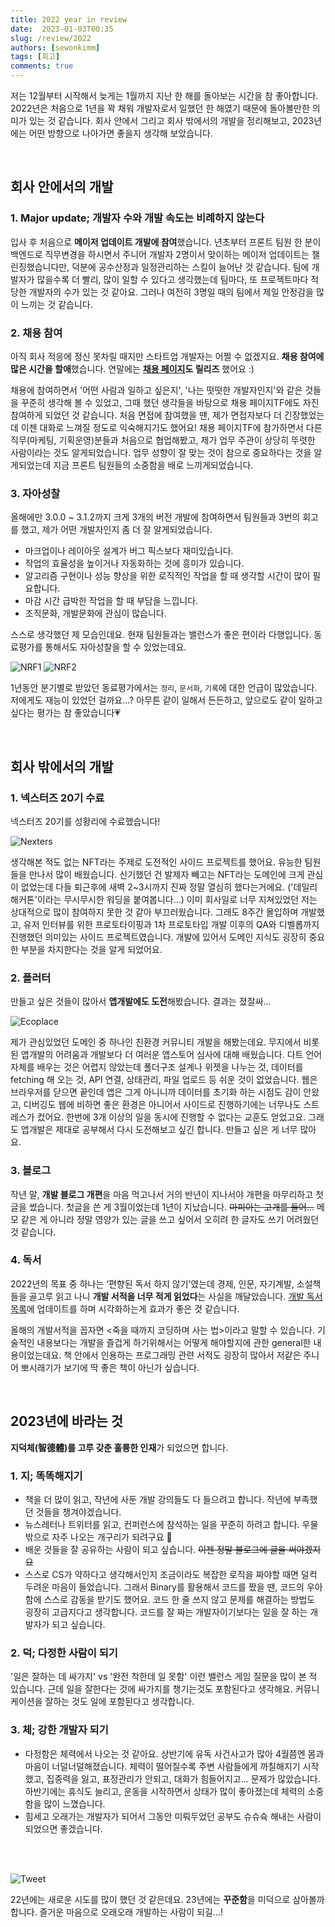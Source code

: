 ```yaml
---
title: 2022 year in review
date:  2023-01-03T00:35
slug: /review/2022
authors: [sewonkimm]
tags: [회고]
comments: true
---
```


저는 12월부터 시작해서 늦게는 1월까지 지난 한 해를 돌아보는 시간을 참 좋아합니다. 2022년은 처음으로 1년을 꽉 채워 개발자로서 일했던 한 해였기 때문에 돌아볼만한 의미가 있는 것 같습니다. 회사 안에서 그리고 회사 밖에서의 개발을 정리해보고, 2023년에는 어떤 방향으로 나아가면 좋을지 생각해 보았습니다.

<br />

<!--truncate-->

## 회사 안에서의 개발

### 1. Major update; 개발자 수와 개발 속도는 비례하지 않는다

입사 후 처음으로 **메이저 업데이트 개발에 참여**했습니다. 년초부터 프론트 팀원 한 분이 백엔드로 직무변경을 하시면서 주니어 개발자 2명이서 맞이하는 메이저 업데이트는 챌린징했습니다만, 덕분에 공수산정과 일정관리하는 스킬이 늘어난 것 같습니다. 팀에 개발자가 많을수록 더 빨리, 많이 일할 수 있다고 생각했는데 팀마다, 또 프로젝트마다 적당한 개발자의 수가 있는 것 같아요. 그러나 여전히 3명일 때의 팀에서 제일 안정감을 많이 느끼는 것 같습니다. 


### 2. 채용 참여

아직 회사 적응에 정신 못차릴 때지만 스타트업 개발자는 어쩔 수 없겠지요. **채용 참여에 많은 시간을 할애**했습니다. 연말에는 **[채용 페이지](https://www.neurocle-career.com/)도 릴리즈** 했어요 :)

채용에 참여하면서 '어떤 사람과 일하고 싶은지', '나는 떳떳한 개발자인지'와 같은 것들을 꾸준히 생각해 볼 수 있었고, 그때 했던 생각들을 바탕으로 채용 페이지TF에도 자진 참여하게 되었던 것 같습니다. 처음 면접에 참여했을 땐, 제가 면접자보다 더 긴장했었는데 이젠 대화로 느껴질 정도로 익숙해지기도 했어요! 채용 페이지TF에 참가하면서 다른 직무(마케팅, 기획운영)분들과 처음으로 협업해봤고, 제가 업무 주관이 상당히 뚜렷한 사람이라는 것도 알게되었습니다. 업무 성향이 잘 맞는 것이 참으로 중요하다는 것을 알게되었는데 지금 프론트 팀원들의 소중함을 배로 느끼게되었습니다.


### 3. 자아성찰

올해에만 3.0.0 ~ 3.1.2까지 크게 3개의 버전 개발에 참여하면서 팀원들과 3번의 회고를 했고, 제가 어떤 개발자인지 좀 더 잘 알게되었습니다. 

- 마크업이나 레이아웃 설계가 버그 픽스보다 재미있습니다.
- 작업의 효율성을 높이거나 자동화하는 것에 흥미가 있습니다.
- 알고리즘 구현이나 성능 향상을 위한 로직적인 작업을 할 때 생각할 시간이 많이 필요합니다.
- 마감 시간 급박한 작업을 할 때 부담을 느낍니다.
- 조직문화, 개발문화에 관심이 많습니다.

스스로 생각했던 제 모습인데요. 현재 팀원들과는 밸런스가 좋은 편이라 다행입니다. 동료평가를 통해서도 자아성찰을 할 수 있었는데요.

![NRF1](./review2.png)
![NRF2](./review1.png)

1년동안 분기별로 받았던 동료평가에서는 `정리`, `문서화`, `기록`에 대한 언급이 많았습니다. 저에게도 재능이 있었던 걸까요...? 아무튼 같이 일해서 든든하고, 앞으로도 같이 일하고 싶다는 평가는 참 좋았습니다💗 

<br />

## 회사 밖에서의 개발

### 1. 넥스터즈 20기 수료

넥스터즈 20기를 성황리에 수료했습니다!

![Nexters](./nexters.png)

생각해본 적도 없는 NFT라는 주제로 도전적인 사이드 프로젝트를 했어요. 유능한 팀원들을 만나서 많이 배웠습니다. 신기했던 건 발제자 빼고는 NFT라는 도메인에 크게 관심이 없었는데 다들 퇴근후에 새벽 2~3시까지 진짜 정말 열심히 했다는거에요. ('데일리 해커톤'이라는 무시무시한 워딩을 붙여봅니다...) 이미 회사일로 너무 지쳐있었던 저는 상대적으로 많이 참여하지 못한 것 같아 부끄러웠습니다. 그래도 8주간 몰입하며 개발했고, 유저 인터뷰를 위한 프로토타이핑과 1차 프로토타입 개발 이후의 QA와 디벨롭까지 진행했던 의미있는 사이드 프로젝트였습니다. 개발에 있어서 도메인 지식도 굉장히 중요한 부분을 차지한다는 것을 알게 되었어요.


### 2. 플러터

만들고 싶은 것들이 많아서 **앱개발에도 도전**해봤습니다. 결과는 졌잘싸...

![Ecoplace](./ecoplace.png)

제가 관심있었던 도메인 중 하나인 친환경 커뮤니티 개발을 해봤는데요. 무지에서 비롯된 앱개발의 어려움과 개발보다 더 여러운 앱스토어 심사에 대해 배웠습니다. 다트 언어 자체를 배우는 것은 어렵지 않았는데 폴더구조 설계나 위젯을 나누는 것, 데이터를 fetching 해 오는 것, API 연결, 상태관리, 파일 업로드 등 쉬운 것이 없었습니다. 웹은 브라우저를 닫으면 끝인데 앱은 그게 아니니까 데이터를 초기화 하는 시점도 감이 안왔고, 디버깅도 웹에 비하면 좋은 환경은 아니어서 사이드로 진행하기에는 너무나도 스트레스가 컸어요. 한번에 3개 이상의 일을 동시에 진행할 수 없다는 교훈도 얻었고요. 그래도 앱개발은 제대로 공부해서 다시 도전해보고 싶긴 합니다. 만들고 싶은 게 너무 많아요. 


### 3. 블로그

작년 말, **개발 블로그 개편**을 마음 먹고나서 거의 반년이 지나서야 개편을 마무리하고 첫 글을 썼습니다. 첫글을 쓴 게 3월이었는데 1년이 지났습니다. ~~마피아는 고개를 들어...~~ 메모 같은 게 아니라 정말 영양가 있는 글을 쓰고 싶어서 오히려 한 글자도 쓰기 어려웠던 것 같습니다. 


### 4. 독서

2022년의 목표 중 하나는 ‘편향된 독서 하지 않기’였는데 경제, 인문, 자기계발, 소설책들을 골고루 읽고 나니 **개발 서적을 너무 적게 읽었다**는 사실을 깨달았습니다. [개발 독서 목록](https://sewonkimm-github-io.vercel.app/docs/wiki/books/intro)에 업데이트를 하며 시각화하는게 효과가 좋은 것 같습니다. 

올해의 개발서적을 꼽자면 <죽을 때까지 코딩하며 사는 법>이라고 말할 수 있습니다. 기술적인 내용보다는 개발을 즐겁게 하기위해서는 어떻게 해야할지에 관한 general한 내용이었는데요. 책 안에서 인용하는 프로그래밍 관련 서적도 굉장히 많아서 저같은 주니어 뽀시래기가 보기에 딱 좋은 책이 아닌가 싶습니다. 

<br />


## 2023년에 바라는 것

**지덕체(智德體)를 고루 갖춘 훌륭한 인재**가 되었으면 합니다.

### 1. 지; 똑똑해지기

- 책을 더 많이 읽고, 작년에 사둔 개발 강의들도 다 들으려고 합니다. 작년에 부족했던 것들을 챙겨야겠습니다.
- 뉴스레터나 트위터를 읽고, 컨퍼런스에 참석하는 일을 꾸준히 하려고 합니다. 우물 밖으로 자주 나오는 개구리가 되려구요 🐸 
- 배운 것들을 잘 공유하는 사람이 되고 싶습니다. ~~이젠 정말 블로그에 글을 써야겠지요~~
- 스스로 CS가 약하다고 생각해서인지 조금이라도 복잡한 로직을 짜야할 때면 덜컥 두려운 마음이 들었습니다. 그래서 Binary를 활용해서 코드를 짰을 땐, 코드의 우아함에 스스로 감동을 받기도 했어요. 코드 한 줄 쓰지 않고 문제를 해결하는 방법도 굉장히 고급지다고 생각합니다. 코드를 잘 짜는 개발자이기보다는 일을 잘 하는 개발자가 되고 싶습니다.


### 2. 덕; 다정한 사람이 되기

'일은 잘하는 데 싸가지' vs '완전 착한데 일 못함' 이런 밸런스 게임 질문을 많이 본 적 있습니다. 근데 일을 잘한다는 것에 싸가지를 챙기는것도 포함된다고 생각해요. 커뮤니케이션을 잘하는 것도 일에 포함된다고 생각합니다. 

  
### 3. 체; 강한 개발자 되기

- 다정함은 체력에서 나오는 것 같아요. 상반기에 유독 사건사고가 많아 4월쯤엔 몸과 마음이 너덜너덜해졌습니다. 체력이 떨어질수록 주변 사람들에게 까칠해지기 시작했고, 집중력을 잃고, 표정관리가 안되고, 대화가 힘들어지고... 문제가 많았습니다. 하반기에는 휴식도 늘리고, 운동을 시작하면서 상태가 많이 좋아졌는데 체력의 소중함을 많이 느꼈습니다.
- 힘세고 오래가는 개발자가 되어서 그동안 미뤄두었던 공부도 슈슈슉 해내는 사람이 되었으면 좋겠습니다.

<br />
<br />


![Tweet](./tweet.png)

22년에는 새로운 시도를 많이 했던 것 같은데요. 23년에는 **꾸준함**을 미덕으로 삼아볼까합니다. 즐거운 마음으로 오래오래 개발하는 사람이 되길...! 
